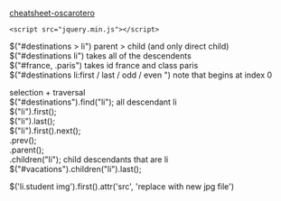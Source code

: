 [cheatsheet-oscarotero](https://oscarotero.com/jquery/)

    <script src="jquery.min.js"></script>

$("#destinations > li")   parent > child (and only direct child)  
$("#destinations li")     takes all of the descendents  
$("#france, .paris")      takes id france and class paris  
$("#destinations li:first / last / odd / even ") note that begins at index 0  

selection         + traversal  
$("#destinations").find("li");    all descendant li  
$("li").first();  
$("li").last();  
$("li").first().next();  
.prev();  
.parent();  
.children("li");    child descendants that are li  
 $("#vacations").children("li").last();  
   
 $('li.student img').first().attr('src', 'replace with new jpg file')       

